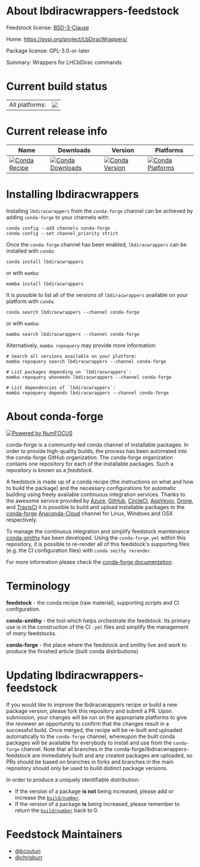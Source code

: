 About lbdiracwrappers-feedstock
===============================

Feedstock license: [BSD-3-Clause](https://github.com/conda-forge/lbdiracwrappers-feedstock/blob/main/LICENSE.txt)

Home: https://pypi.org/project/LbDiracWrappers/

Package license: GPL-3.0-or-later

Summary: Wrappers for LHCbDirac commands

Current build status
====================


<table><tr><td>All platforms:</td>
    <td>
      <a href="https://dev.azure.com/conda-forge/feedstock-builds/_build/latest?definitionId=10581&branchName=main">
        <img src="https://dev.azure.com/conda-forge/feedstock-builds/_apis/build/status/lbdiracwrappers-feedstock?branchName=main">
      </a>
    </td>
  </tr>
</table>

Current release info
====================

| Name | Downloads | Version | Platforms |
| --- | --- | --- | --- |
| [![Conda Recipe](https://img.shields.io/badge/recipe-lbdiracwrappers-green.svg)](https://anaconda.org/conda-forge/lbdiracwrappers) | [![Conda Downloads](https://img.shields.io/conda/dn/conda-forge/lbdiracwrappers.svg)](https://anaconda.org/conda-forge/lbdiracwrappers) | [![Conda Version](https://img.shields.io/conda/vn/conda-forge/lbdiracwrappers.svg)](https://anaconda.org/conda-forge/lbdiracwrappers) | [![Conda Platforms](https://img.shields.io/conda/pn/conda-forge/lbdiracwrappers.svg)](https://anaconda.org/conda-forge/lbdiracwrappers) |

Installing lbdiracwrappers
==========================

Installing `lbdiracwrappers` from the `conda-forge` channel can be achieved by adding `conda-forge` to your channels with:

```
conda config --add channels conda-forge
conda config --set channel_priority strict
```

Once the `conda-forge` channel has been enabled, `lbdiracwrappers` can be installed with `conda`:

```
conda install lbdiracwrappers
```

or with `mamba`:

```
mamba install lbdiracwrappers
```

It is possible to list all of the versions of `lbdiracwrappers` available on your platform with `conda`:

```
conda search lbdiracwrappers --channel conda-forge
```

or with `mamba`:

```
mamba search lbdiracwrappers --channel conda-forge
```

Alternatively, `mamba repoquery` may provide more information:

```
# Search all versions available on your platform:
mamba repoquery search lbdiracwrappers --channel conda-forge

# List packages depending on `lbdiracwrappers`:
mamba repoquery whoneeds lbdiracwrappers --channel conda-forge

# List dependencies of `lbdiracwrappers`:
mamba repoquery depends lbdiracwrappers --channel conda-forge
```


About conda-forge
=================

[![Powered by
NumFOCUS](https://img.shields.io/badge/powered%20by-NumFOCUS-orange.svg?style=flat&colorA=E1523D&colorB=007D8A)](https://numfocus.org)

conda-forge is a community-led conda channel of installable packages.
In order to provide high-quality builds, the process has been automated into the
conda-forge GitHub organization. The conda-forge organization contains one repository
for each of the installable packages. Such a repository is known as a *feedstock*.

A feedstock is made up of a conda recipe (the instructions on what and how to build
the package) and the necessary configurations for automatic building using freely
available continuous integration services. Thanks to the awesome service provided by
[Azure](https://azure.microsoft.com/en-us/services/devops/), [GitHub](https://github.com/),
[CircleCI](https://circleci.com/), [AppVeyor](https://www.appveyor.com/),
[Drone](https://cloud.drone.io/welcome), and [TravisCI](https://travis-ci.com/)
it is possible to build and upload installable packages to the
[conda-forge](https://anaconda.org/conda-forge) [Anaconda-Cloud](https://anaconda.org/)
channel for Linux, Windows and OSX respectively.

To manage the continuous integration and simplify feedstock maintenance
[conda-smithy](https://github.com/conda-forge/conda-smithy) has been developed.
Using the ``conda-forge.yml`` within this repository, it is possible to re-render all of
this feedstock's supporting files (e.g. the CI configuration files) with ``conda smithy rerender``.

For more information please check the [conda-forge documentation](https://conda-forge.org/docs/).

Terminology
===========

**feedstock** - the conda recipe (raw material), supporting scripts and CI configuration.

**conda-smithy** - the tool which helps orchestrate the feedstock.
                   Its primary use is in the construction of the CI ``.yml`` files
                   and simplify the management of *many* feedstocks.

**conda-forge** - the place where the feedstock and smithy live and work to
                  produce the finished article (built conda distributions)


Updating lbdiracwrappers-feedstock
==================================

If you would like to improve the lbdiracwrappers recipe or build a new
package version, please fork this repository and submit a PR. Upon submission,
your changes will be run on the appropriate platforms to give the reviewer an
opportunity to confirm that the changes result in a successful build. Once
merged, the recipe will be re-built and uploaded automatically to the
`conda-forge` channel, whereupon the built conda packages will be available for
everybody to install and use from the `conda-forge` channel.
Note that all branches in the conda-forge/lbdiracwrappers-feedstock are
immediately built and any created packages are uploaded, so PRs should be based
on branches in forks and branches in the main repository should only be used to
build distinct package versions.

In order to produce a uniquely identifiable distribution:
 * If the version of a package **is not** being increased, please add or increase
   the [``build/number``](https://docs.conda.io/projects/conda-build/en/latest/resources/define-metadata.html#build-number-and-string).
 * If the version of a package **is** being increased, please remember to return
   the [``build/number``](https://docs.conda.io/projects/conda-build/en/latest/resources/define-metadata.html#build-number-and-string)
   back to 0.

Feedstock Maintainers
=====================

* [@bcouturi](https://github.com/bcouturi/)
* [@chrisburr](https://github.com/chrisburr/)

